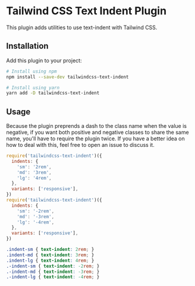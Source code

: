 # Tailwind CSS Text Indent Plugin

This plugin adds utilities to use text-indent with Tailwind CSS.

## Installation

Add this plugin to your project:

```bash
# Install using npm
npm install --save-dev tailwindcss-text-indent

# Install using yarn
yarn add -D tailwindcss-text-indent
```

## Usage

Because the plugin preprends a dash to the class name when the value is negative, if you want both positive and negative classes to share the same name, you'll have to require the plugin twice. If you have a better idea on how to deal with this, feel free to open an issue to discuss it.

```js
require('tailwindcss-text-indent')({
  indents: {
    'sm': '2rem',
    'md': '3rem',
    'lg': '4rem',
  },
  variants: ['responsive'],
})
require('tailwindcss-text-indent')({
  indents: {
    'sm': '-2rem',
    'md': '-3rem',
    'lg': '-4rem',
  },
  variants: ['responsive'],
})
```

```css
.indent-sm { text-indent: 2rem; }
.indent-md { text-indent: 3rem; }
.indent-lg { text-indent: 4rem; }
.-indent-sm { text-indent: -2rem; }
.-indent-md { text-indent: -3rem; }
.-indent-lg { text-indent: -4rem; }
```
